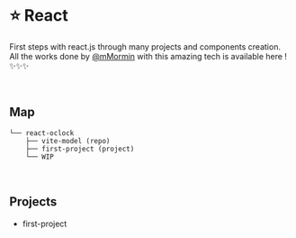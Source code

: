 
# ⭐ React
First steps with react.js through many projects and components creation. </br>
All the works done by [@mMormin](https://github.com/mMormin) with this amazing tech is available here !
✨✨✨

</br>

## Map
```text
└── react-oclock
    ├── vite-model (repo)
    ├── first-project (project)
    └── WIP
```

</br>

## Projects
- first-project


